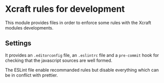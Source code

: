 # Xcraft rules for development

This module provides files in order to enforce some rules with the
Xcraft modules developments.

## Settings

It provides an `.editorconfig` file, an `.eslintrc` file and a `pre-commit`
hook for checking that the javascript sources are well formed.

The ESLint file enable recommanded rules but disable everything which can be
in conflict with prettier.
